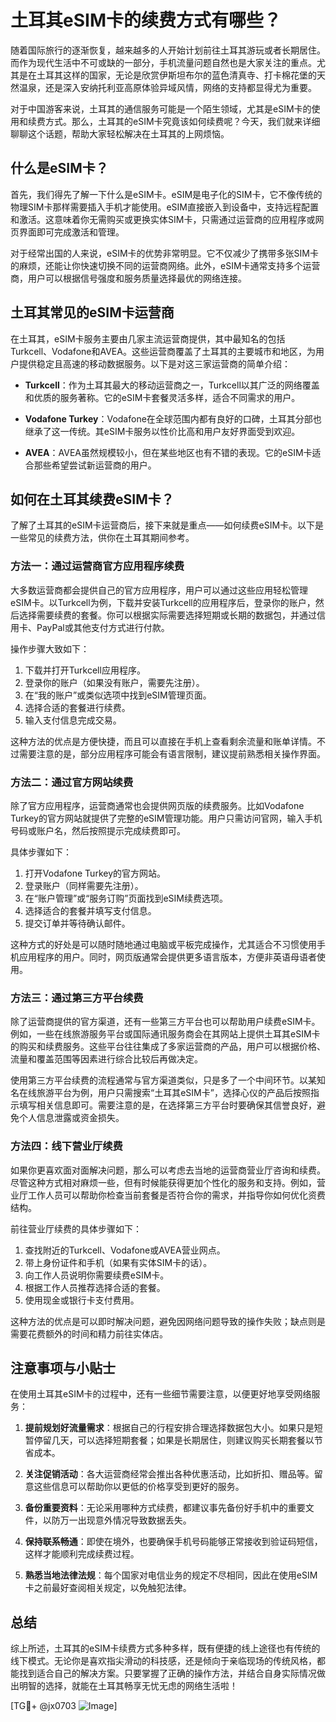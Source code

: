 # 土耳其eSIM卡的续费方式有哪些？

随着国际旅行的逐渐恢复，越来越多的人开始计划前往土耳其游玩或者长期居住。而作为现代生活中不可或缺的一部分，手机流量问题自然也是大家关注的重点。尤其是在土耳其这样的国家，无论是欣赏伊斯坦布尔的蓝色清真寺、打卡棉花堡的天然温泉，还是深入安纳托利亚高原体验异域风情，网络的支持都显得尤为重要。

对于中国游客来说，土耳其的通信服务可能是一个陌生领域，尤其是eSIM卡的使用和续费方式。那么，土耳其的eSIM卡究竟该如何续费呢？今天，我们就来详细聊聊这个话题，帮助大家轻松解决在土耳其的上网烦恼。

## 什么是eSIM卡？

首先，我们得先了解一下什么是eSIM卡。eSIM是电子化的SIM卡，它不像传统的物理SIM卡那样需要插入手机才能使用。eSIM直接嵌入到设备中，支持远程配置和激活。这意味着你无需购买或更换实体SIM卡，只需通过运营商的应用程序或网页界面即可完成激活和管理。

对于经常出国的人来说，eSIM卡的优势非常明显。它不仅减少了携带多张SIM卡的麻烦，还能让你快速切换不同的运营商网络。此外，eSIM卡通常支持多个运营商，用户可以根据信号强度和服务质量选择最优的网络连接。

## 土耳其常见的eSIM卡运营商

在土耳其，eSIM卡服务主要由几家主流运营商提供，其中最知名的包括Turkcell、Vodafone和AVEA。这些运营商覆盖了土耳其的主要城市和地区，为用户提供稳定且高速的移动数据服务。以下是对这三家运营商的简单介绍：

- **Turkcell**：作为土耳其最大的移动运营商之一，Turkcell以其广泛的网络覆盖和优质的服务著称。它的eSIM卡套餐灵活多样，适合不同需求的用户。
  
- **Vodafone Turkey**：Vodafone在全球范围内都有良好的口碑，土耳其分部也继承了这一传统。其eSIM卡服务以性价比高和用户友好界面受到欢迎。

- **AVEA**：AVEA虽然规模较小，但在某些地区也有不错的表现。它的eSIM卡适合那些希望尝试新运营商的用户。

## 如何在土耳其续费eSIM卡？

了解了土耳其的eSIM卡运营商后，接下来就是重点——如何续费eSIM卡。以下是一些常见的续费方法，供你在土耳其期间参考。

### 方法一：通过运营商官方应用程序续费

大多数运营商都会提供自己的官方应用程序，用户可以通过这些应用轻松管理eSIM卡。以Turkcell为例，下载并安装Turkcell的应用程序后，登录你的账户，然后选择需要续费的套餐。你可以根据实际需要选择短期或长期的数据包，并通过信用卡、PayPal或其他支付方式进行付款。

操作步骤大致如下：
1. 下载并打开Turkcell应用程序。
2. 登录你的账户（如果没有账户，需要先注册）。
3. 在“我的账户”或类似选项中找到eSIM管理页面。
4. 选择合适的套餐进行续费。
5. 输入支付信息完成交易。

这种方法的优点是方便快捷，而且可以直接在手机上查看剩余流量和账单详情。不过需要注意的是，部分应用程序可能会有语言限制，建议提前熟悉相关操作界面。

### 方法二：通过官方网站续费

除了官方应用程序，运营商通常也会提供网页版的续费服务。比如Vodafone Turkey的官方网站就提供了完整的eSIM管理功能。用户只需访问官网，输入手机号码或账户名，然后按照提示完成续费即可。

具体步骤如下：
1. 打开Vodafone Turkey的官方网站。
2. 登录账户（同样需要先注册）。
3. 在“账户管理”或“服务订购”页面找到eSIM续费选项。
4. 选择适合的套餐并填写支付信息。
5. 提交订单并等待确认邮件。

这种方式的好处是可以随时随地通过电脑或平板完成操作，尤其适合不习惯使用手机应用程序的用户。同时，网页版通常会提供更多语言版本，方便非英语母语者使用。

### 方法三：通过第三方平台续费

除了运营商提供的官方渠道，还有一些第三方平台也可以帮助用户续费eSIM卡。例如，一些在线旅游服务平台或国际通讯服务商会在其网站上提供土耳其eSIM卡的购买和续费服务。这些平台往往集成了多家运营商的产品，用户可以根据价格、流量和覆盖范围等因素进行综合比较后再做决定。

使用第三方平台续费的流程通常与官方渠道类似，只是多了一个中间环节。以某知名在线旅游平台为例，用户只需搜索“土耳其eSIM卡”，选择心仪的产品后按照指示填写相关信息即可。需要注意的是，在选择第三方平台时要确保其信誉良好，避免个人信息泄露或资金损失。

### 方法四：线下营业厅续费

如果你更喜欢面对面解决问题，那么可以考虑去当地的运营商营业厅咨询和续费。尽管这种方式相对麻烦一些，但有时候能获得更加个性化的服务和支持。例如，营业厅工作人员可以帮助你检查当前套餐是否符合你的需求，并指导你如何优化资费结构。

前往营业厅续费的具体步骤如下：
1. 查找附近的Turkcell、Vodafone或AVEA营业网点。
2. 带上身份证件和手机（如果有实体SIM卡的话）。
3. 向工作人员说明你需要续费eSIM卡。
4. 根据工作人员推荐选择合适的套餐。
5. 使用现金或银行卡支付费用。

这种方法的优点是可以即时解决问题，避免因网络问题导致的操作失败；缺点则是需要花费额外的时间和精力前往实体店。

## 注意事项与小贴士

在使用土耳其eSIM卡的过程中，还有一些细节需要注意，以便更好地享受网络服务：

1. **提前规划好流量需求**：根据自己的行程安排合理选择数据包大小。如果只是短暂停留几天，可以选择短期套餐；如果是长期居住，则建议购买长期套餐以节省成本。

2. **关注促销活动**：各大运营商经常会推出各种优惠活动，比如折扣、赠品等。留意这些信息可以帮助你以更低的价格享受到更好的服务。

3. **备份重要资料**：无论采用哪种方式续费，都建议事先备份好手机中的重要文件，以防万一出现意外情况导致数据丢失。

4. **保持联系畅通**：即使在境外，也要确保手机号码能够正常接收到验证码短信，这样才能顺利完成续费过程。

5. **熟悉当地法律法规**：每个国家对电信业务的规定不尽相同，因此在使用eSIM卡之前最好查阅相关规定，以免触犯法律。

## 总结

综上所述，土耳其的eSIM卡续费方式多种多样，既有便捷的线上途径也有传统的线下模式。无论你是喜欢指尖滑动的科技感，还是倾向于亲临现场的传统风格，都能找到适合自己的解决方案。只要掌握了正确的操作方法，并结合自身实际情况做出明智的选择，就能在土耳其畅享无忧无虑的网络生活啦！

[TG💪+ @jx0703 ![Image](https://github.com/user-attachments/assets/dbca1d08-cadb-493c-b0ec-ad6f7a83f270)]
